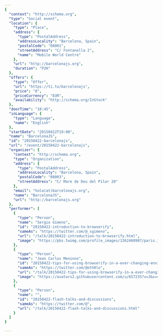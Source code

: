 ```yaml
---
{
  "context": "http://schema.org",
  "type": "Social event",
  "location": {
    "type": "Place",
    "address": {
      "type": "PostalAddress",
      "addressLocality": "Barcelona, Spain",
      "postalCode": "08001",
      "streetAddress": "C/ Fontanella 2",
      "name": "Mobile World Centre"
    },
    "url": "http://barcelonajs.org",
    "duration": "P2H"
  },
  "offers": {
    "type": "Offer",
    "url": "https://ti.to/barcelonajs",
    "price": "0",
    "priceCurrency": "EUR",
    "availability": "http://schema.org/InStock"
  },
  "doorTime": "18:45",
  "inLanguage": {
    "type": "Language",
    "name": "English"
  },
  "startDate": "20150422T19:00",
  "name": "BarcelonaJS",
  "id": "20150422-barcelonajs",
  "url": "/event/20150422-barcelonajs",
  "organizer": {
    "context": "http://schema.org",
    "type": "Organization",
    "address": {
      "type": "PostalAddress",
      "addressLocality": "Barcelona, Spain",
      "postalCode": "08003",
      "streetAddress": "C/ Mare de Deu del Pilar 20"
    },
    "email": "hola(at)barcelonajs.org",
    "name": "BarcelonaJS",
    "url": "http://barcelonajs.org"
  },
  "performer": [
    {
      "type": "Person",
      "name": "Sergio Gimeno",
      "id": "20150422-introduction-to-browserify",
      "sameAs": "https://twitter.com/@_sgimeno",
      "url": "/talk/20150422-introduction-to-browserify.html",
      "image": "https://pbs.twimg.com/profile_images/1362468987/paris.jpg"
    },
    {
      "type": "Person",
      "name": "Jean Carlos Meninno",
      "id": "20150422-tips-for-using-browserify-in-a-ever-changing-enviroment",
      "sameAs": "https://twitter.com/@eth0lo",
      "url": "/talk/20150422-tips-for-using-browserify-in-a-ever-changing-enviroment.html",
      "image": "https://avatars2.githubusercontent.com/u/657235?v=3&s=460"
    },
    {
      "type": "Person",
      "name": "",
      "id": "20150422-flash-talks-and-discussions",
      "sameAs": "https://twitter.com/@",
      "url": "/talk/20150422-flash-talks-and-discussions.html"
    }
  ]
}

---
```

